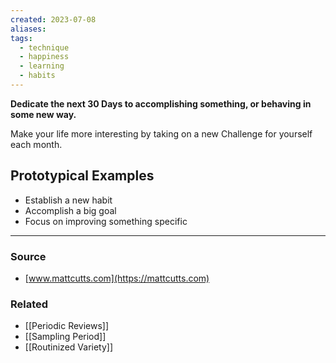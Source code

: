 ```yaml
---
created: 2023-07-08
aliases: 
tags:
  - technique
  - happiness
  - learning
  - habits
---
```

**Dedicate the next 30 Days to accomplishing something, or behaving in some new way.**

Make your life more interesting by taking on a new Challenge for yourself each month.

## Prototypical Examples

- Establish a new habit
- Accomplish a big goal
- Focus on improving something specific

---
### Source
- [www.mattcutts.com](https://mattcutts.com)

### Related
- [[Periodic Reviews]] 
- [[Sampling Period]] 
- [[Routinized Variety]]